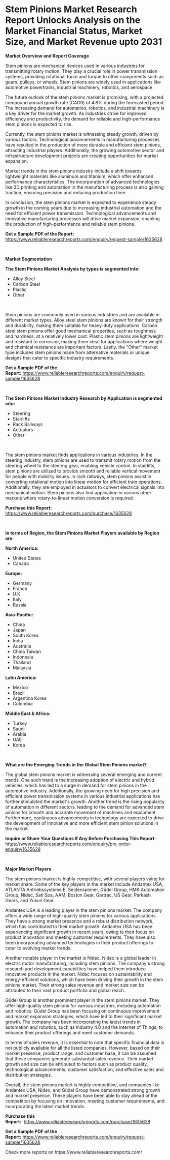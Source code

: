 <p><h1>Stem Pinions Market Research Report Unlocks Analysis on the Market Financial Status, Market Size, and Market Revenue upto 2031</h1></p><p><strong>Market Overview and Report Coverage</strong></p>
<p><p>Stem pinions are mechanical devices used in various industries for transmitting rotary motion. They play a crucial role in power transmission systems, providing rotational force and torque to other components such as gears, pulleys, or wheels. Stem pinions are widely used in applications like automotive powertrains, industrial machinery, robotics, and aerospace.</p><p>The future outlook of the stem pinions market is promising, with a projected compound annual growth rate (CAGR) of 4.8% during the forecasted period. The increasing demand for automation, robotics, and industrial machinery is a key driver for the market growth. As industries strive for improved efficiency and productivity, the demand for reliable and high-performance stem pinions is expected to rise.</p><p>Currently, the stem pinions market is witnessing steady growth, driven by various factors. Technological advancements in manufacturing processes have resulted in the production of more durable and efficient stem pinions, attracting industrial players. Additionally, the growing automotive sector and infrastructure development projects are creating opportunities for market expansion.</p><p>Market trends in the stem pinions industry include a shift towards lightweight materials like aluminum and titanium, which offer enhanced performance characteristics. The incorporation of advanced technologies like 3D printing and automation in the manufacturing process is also gaining traction, ensuring precision and reducing production time.</p><p>In conclusion, the stem pinions market is expected to experience steady growth in the coming years due to increasing industrial automation and the need for efficient power transmission. Technological advancements and innovative manufacturing processes will drive market expansion, enabling the production of high-performance and reliable stem pinions.</p></p>
<p><strong>Get a Sample PDF of the Report:</strong> <a href="https://www.reliableresearchreports.com/enquiry/request-sample/1635628">https://www.reliableresearchreports.com/enquiry/request-sample/1635628</a></p>
<p>&nbsp;</p>
<p><strong>Market Segmentation</strong></p>
<p><strong>The Stem Pinions Market Analysis by types is segmented into:</strong></p>
<p><ul><li>Alloy Steel</li><li>Carbon Steel</li><li>Plastic</li><li>Other</li></ul></p>
<p>&nbsp;</p>
<p><p>Stem pinions are commonly used in various industries and are available in different market types. Alloy steel stem pinions are known for their strength and durability, making them suitable for heavy-duty applications. Carbon steel stem pinions offer good mechanical properties, such as toughness and hardness, at a relatively lower cost. Plastic stem pinions are lightweight and resistant to corrosion, making them ideal for applications where weight and chemical resistance are important factors. Lastly, the "Other" market type includes stem pinions made from alternative materials or unique designs that cater to specific industry requirements.</p></p>
<p><strong>Get a Sample PDF of the Report:</strong>&nbsp;<a href="https://www.reliableresearchreports.com/enquiry/request-sample/1635628">https://www.reliableresearchreports.com/enquiry/request-sample/1635628</a></p>
<p>&nbsp;</p>
<p><strong>The Stem Pinions Market Industry Research by Application is segmented into:</strong></p>
<p><ul><li>Steering</li><li>Stairlifts</li><li>Rack Railways</li><li>Actuators</li><li>Other</li></ul></p>
<p>&nbsp;</p>
<p><p>The stem pinions market finds applications in various industries. In the steering industry, stem pinions are used to transmit rotary motion from the steering wheel to the steering gear, enabling vehicle control. In stairlifts, stem pinions are utilized to provide smooth and reliable vertical movement for people with mobility issues. In rack railways, stem pinions assist in converting rotational motion into linear motion for efficient train operations. Additionally, they are employed in actuators to convert electrical signals into mechanical motion. Stem pinions also find application in various other markets where rotary-to-linear motion conversion is required.</p></p>
<p><strong>Purchase this Report:</strong>&nbsp; <a href="https://www.reliableresearchreports.com/purchase/1635628">https://www.reliableresearchreports.com/purchase/1635628</a></p>
<p>&nbsp;</p>
<p><strong>In terms of Region, the Stem Pinions Market Players available by Region are:</strong></p>
<p>
    <p> <strong> North America: </strong>
        <ul>
            <li>United States</li>
            <li>Canada</li>
        </ul>
        </p> 
    <p> <strong> Europe: </strong>
        <ul>
            <li>Germany</li>
            <li>France</li>
            <li>U.K.</li>
            <li>Italy</li>
            <li>Russia</li>
        </ul>
        </p> 
    <p> <strong> Asia-Pacific: </strong>
        <ul>
            <li>China</li>
            <li>Japan</li>
            <li>South Korea</li>
            <li>India</li>
            <li>Australia</li>
            <li>China Taiwan</li>
            <li>Indonesia</li>
            <li>Thailand</li>
            <li>Malaysia</li>
        </ul>
        </p> 
    <p> <strong> Latin America: </strong>
        <ul>
            <li>Mexico</li>
            <li>Brazil</li>
            <li>Argentina Korea</li>
            <li>Colombia</li>
        </ul>
        </p> 
    <p> <strong> Middle East & Africa: </strong>
        <ul>
            <li>Turkey</li>
            <li>Saudi</li>
            <li>Arabia</li>
            <li>UAE</li>
            <li>Korea</li>
        </ul>
    </p>
    </p>
<p>&nbsp;</p>
<p><strong>What are the Emerging Trends in the Global Stem Pinions market?</strong></p>
<p><p>The global stem pinions market is witnessing several emerging and current trends. One such trend is the increasing adoption of electric and hybrid vehicles, which has led to a surge in demand for stem pinions in the automotive industry. Additionally, the growing need for high precision and efficient power transmission systems in various industrial applications has further stimulated the market's growth. Another trend is the rising popularity of automation in different sectors, leading to the demand for advanced stem pinions for smooth and accurate movement of machines and equipment. Furthermore, continuous advancements in technology are expected to drive the development of innovative and more efficient stem pinion solutions in the market.</p></p>
<p><strong>Inquire or Share Your Questions If Any Before Purchasing This Report</strong>- <a href="https://www.reliableresearchreports.com/enquiry/pre-order-enquiry/1635628">https://www.reliableresearchreports.com/enquiry/pre-order-enquiry/1635628</a></p>
<p>&nbsp;</p>
<p><strong>Major Market Players</strong></p>
<p><p>The stem pinions market is highly competitive, with several players vying for market share. Some of the key players in the market include Andantex USA, ATLANTA Antriebssysteme E. Seidenspinner, Güdel Group, HMK Automation Group, Nidec, Sati Spa, AAM, Boston Gear, Gartrac, US Gear, Parkash Gears, and Yukon Gear.</p><p>Andantex USA is a leading player in the stem pinions market. The company offers a wide range of high-quality stem pinions for various applications. They have a strong market presence and a robust distribution network, which has contributed to their market growth. Andantex USA has been experiencing significant growth in recent years, owing to their focus on product innovation and meeting customer requirements. They have also been incorporating advanced technologies in their product offerings to cater to evolving market trends.</p><p>Another notable player in the market is Nidec. Nidec is a global leader in electric motor manufacturing, including stem pinions. The company's strong research and development capabilities have helped them introduce innovative products in the market. Nidec focuses on sustainability and energy-efficient solutions, which have been driving their growth in the stem pinions market. Their strong sales revenue and market size can be attributed to their vast product portfolio and global reach.</p><p>Güdel Group is another prominent player in the stem pinions market. They offer high-quality stem pinions for various industries, including automation and robotics. Güdel Group has been focusing on continuous improvement and market expansion strategies, which have led to their significant market growth. The company has been incorporating the latest trends in automation and robotics, such as Industry 4.0 and the Internet of Things, to enhance their product offerings and meet customer demands.</p><p>In terms of sales revenue, it is essential to note that specific financial data is not publicly available for all the listed companies. However, based on their market presence, product range, and customer base, it can be assumed that these companies generate substantial sales revenue. Their market growth and size can be attributed to factors such as product quality, technological advancements, customer satisfaction, and effective sales and distribution strategies.</p><p>Overall, the stem pinions market is highly competitive, and companies like Andantex USA, Nidec, and Güdel Group have demonstrated strong growth and market presence. These players have been able to stay ahead of the competition by focusing on innovation, meeting customer requirements, and incorporating the latest market trends.</p></p>
<p><strong>Purchase this Report:</strong>&nbsp;&nbsp;<a href="https://www.reliableresearchreports.com/purchase/1635628">https://www.reliableresearchreports.com/purchase/1635628</a></p>
<p></p>
<p><strong>Get a Sample PDF of the Report:</strong>&nbsp;<a href="https://www.reliableresearchreports.com/enquiry/request-sample/1635628">https://www.reliableresearchreports.com/enquiry/request-sample/1635628</a></p>
<p>Check more reports on https://www.reliableresearchreports.com/</p>